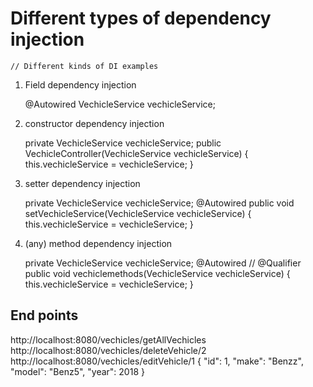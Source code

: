 # Different types of dependency injection
    
    
    // Different kinds of DI examples


 1. Field dependency injection
      
    @Autowired
    VechicleService vechicleService;

 2. constructor dependency injection
    
    private VechicleService vechicleService;
    public VechicleController(VechicleService vechicleService) {
        this.vechicleService = vechicleService;
    }

3. setter dependency injection

   private VechicleService vechicleService;
     @Autowired
    public void setVechicleService(VechicleService vechicleService) {
        this.vechicleService = vechicleService;
    }

4. (any) method dependency injection

   private VechicleService vechicleService;
    @Autowired
   // @Qualifier
    public void vechiclemethods(VechicleService vechicleService) {
        this.vechicleService = vechicleService;
    }


## End points

http://localhost:8080/vechicles/getAllVechicles
http://localhost:8080/vechicles/deleteVehicle/2
http://localhost:8080/vechicles/editVehicle/1
 {
        "id": 1,
        "make": "Benzz",
        "model": "Benz5",
        "year": 2018
    }